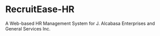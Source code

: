 # RecruitEase-HR
A Web-based HR Management System for J. Alcabasa Enterprises and General Services Inc.

